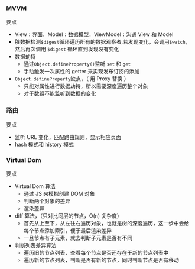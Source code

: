 ### MVVM

要点

- View：界面，Model：数据模型，ViewModel：沟通 View 和 Model
- 脏数据检测`$digest`循环遍历所有的数据观察者,若发现变化，会调用`$watch`，然后再次调用 `$digest` 循环直到发现没有变化
- 数据劫持
  - 通过`Object.defineProperty()`监听 `set` 和 `get`
  - 手动触发一次属性的 getter 来实现发布订阅的添加
- `Object.defineProperty`缺点，（ 用 Proxy 替换 ）
  - 只能对属性进行数据劫持，所以需要深度遍历整个对象
  - 对于数组不能监听到数据的变化

### 路由

要点

- 监听 URL 变化，匹配路由规则，显示相应页面
- hash 模式和 history 模式

### Virtual Dom

要点

- Virtual Dom 算法
  - 通过 JS 来模拟创建 DOM 对象
  - 判断两个对象的差异
  - 渲染差异
- diff 算法，（只对比同层的节点，O(n) 复杂度）
  - 首先从上至下，从左往右遍历对象，也就是树的深度遍历，这一步中会给每个节点添加索引，便于最后渲染差异
  - 一旦节点有子元素，就去判断子元素是否有不同
- 判断列表差异算法
  - 遍历旧的节点列表，查看每个节点是否还存在于新的节点列表中
  - 遍历新的节点列表，判断是否有新的节点，同时判断节点是否有移动
